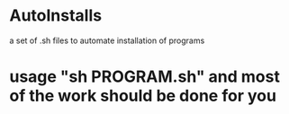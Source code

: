 # AutoInstalls
a set of .sh files to automate installation of programs
# usage "sh PROGRAM.sh" and most of the work should be done for you
